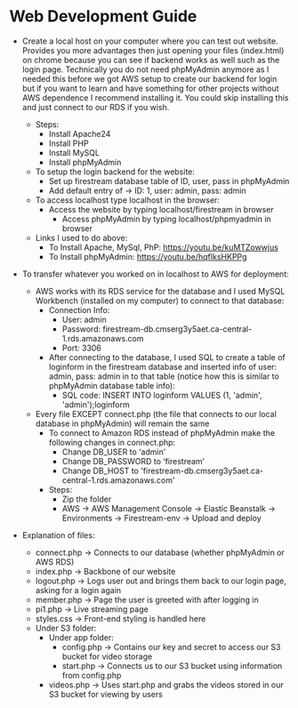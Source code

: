 # Web Development Guide
* Create a local host on your computer where you can test out website. Provides you more advantages then just opening your files (index.html) on chrome because you can see if backend works as well such as the login page. Technically you do not need phpMyAdmin anymore as I needed this before we got AWS setup to create our backend for login but if you want to learn and have something for other projects without AWS dependence I recommend installing it. You could skip installing this and just connect to our RDS if you wish.
  * Steps:
    * Install Apache24
    *	Install PHP
    *	Install MySQL
    *	Install phpMyAdmin
  * To setup the login backend for the website:
    * Set up firestream database table of ID, user, pass in phpMyAdmin
    * Add default entry of -> ID: 1, user: admin, pass: admin
  * To access localhost type localhost in the browser:
    * Access the website by typing localhost/firestream in browser
	  * Access phpMyAdmin by typing localhost/phpmyadmin in browser
  * Links I used to do above:
    * To Install Apache, MySql, PhP: https://youtu.be/kuMTZowwjus 
    * To Install phpMyAdmin: https://youtu.be/hqfIksHKPPg

* To transfer whatever you worked on in localhost to AWS for deployment:
  * AWS works with its RDS service for the database and I used MySQL Workbench (installed on my computer) to connect to that database:
    * Connection Info:
      * User: admin
      * Password: firestream-db.cmserg3y5aet.ca-central-1.rds.amazonaws.com
      * Port: 3306
    * After connecting to the database, I used SQL to create a table of loginform in the firestream database and inserted info of user: admin, pass: admin in to that table (notice how this is similar to phpMyAdmin database table info):
      * SQL code: INSERT INTO loginform VALUES
		  (1, 'admin', 'admin');loginform
  * Every file EXCEPT connect.php (the file that connects to our local database in phpMyAdmin) will remain the same
    * To connect to Amazon RDS instead of phpMyAdmin make the following changes in connect.php:
      * Change DB_USER to ‘admin’ 
      * Change DB_PASSWORD to ‘firestream’
      * Change DB_HOST to 'firestream-db.cmserg3y5aet.ca-central-1.rds.amazonaws.com'
    * Steps:
      * Zip the folder
      * AWS -> AWS Management Console -> Elastic Beanstalk -> Environments -> Firestream-env -> Upload and deploy
      
* Explanation of files:
  * connect.php -> Connects to our database (whether phpMyAdmin or AWS RDS)
  *	index.php -> Backbone of our website
  *	logout.php -> Logs user out and brings them back to our login page, asking for a login again
  *	member.php -> Page the user is greeted with after logging in
  *	pi1.php -> Live streaming page
  *	styles.css -> Front-end styling is handled here
  *	Under S3 folder:
    *	Under app folder:
    	* config.php -> Contains our key and secret to access our S3 bucket for video storage
      	* start.php -> Connects us to our S3 bucket using information from config.php
    *	videos.php -> Uses start.php and grabs the videos stored in our S3 bucket for viewing by users
 


